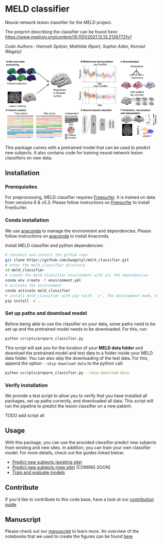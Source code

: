 # MELD classifier
Neural network lesion classifier for the MELD project.

The preprint describing the classifier can be found here:
https://www.medrxiv.org/content/10.1101/2021.12.13.21267721v1

*Code Authors : Hannah Spitzer, Mathilde Ripart, Sophie Adler, Konrad Wagstyl*

![overview](overview.png)

This package comes with a pretrained model that can be used to predict new subjects. It also contains code for training neural network lesion classifiers on new data.

                               
## Installation

### Prerequisites
For preprocessing, MELD classifier requires [Freesurfer](https://surfer.nmr.mgh.harvard.edu/fswiki/DownloadAndInstall). It is trained on data from versions 6 & v5.3. Please follow instructions on [Freesurfer](https://surfer.nmr.mgh.harvard.edu/fswiki/DownloadAndInstall) to install FreeSurfer.

### Conda installation
We use [anaconda](https://www.anaconda.com/products/individual) to manage the environment and dependencies. Please follow instructions on [anaconda](https://www.anaconda.com/products/individual) to install Anaconda.

Install MELD classifier and python dependencies:
```bash
# checkout and install the github repo 
git clone https://github.com/kwagstyl/meld_classifier.git
# enter the meld_classifier directory
cd meld_classifier
# create the meld classifier environment with all the dependencies 
conda env create -f environment.yml
# activate the environment
conda activate meld_classifier
# install meld_classifier with pip (with `-e`, the development mode, to allow changes in the code to be immediately visible in the installation)
pip install -e .
```

### Set up paths and download model
Before being able to use the classifier on your data, some paths need to be set up and the pretrained model needs to be downloaded. For this, run:
```bash
python scripts/prepare_classifier.py
```

This script will ask you for the location of your **MELD data folder** and download the pretrained model and test data to a folder inside your MELD data folder. You can also skip the downloading of the test data. For this, append the option `--skip-download-data` to the python call:
```bash
python scripts/prepare_classifier.py --skip-download-data
```

### Verify installation
We provide a test script to allow you to verify that you have installed all packages, set up paths correctly, and downloaded all data. This script will run the pipeline to predict the lesion classifier on a new patient.

TODO add script all 

## Usage
With this package, you can use the provided classifier predict new subjects from existing and new sites. In addition, you can train your own classifier model.
For more details, check out the guides linked below:
- [Predict new subjects (existing site)](USAGE.md#predict-lesion-on-a-new-patient)
- [Predict new subjects (new site)](USAGE.md#predict-lesion-on-a-patient-from-a-new-site) (COMING SOON)
- [Train and evaluate models](USAGE.md#training-and-evaluating-models)

## Contribute
If you'd like to contribute to this code base, have a look at our [contribution guide](DEVELOP.md)

## Manuscript
Please check out our [manuscript](TODO) to learn more. 
An overview of the notebooks that we used to create the figures can be found [here](figure_notebooks.md)
